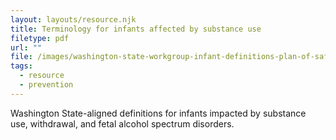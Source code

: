 ```yaml
---
layout: layouts/resource.njk
title: Terminology for infants affected by substance use
filetype: pdf
url: ""
file: /images/washington-state-workgroup-infant-definitions-plan-of-safe-care.pdf
tags:
  - resource
  - prevention
---
```

Washington State-aligned definitions for infants impacted by substance use, withdrawal, and fetal alcohol spectrum disorders.
